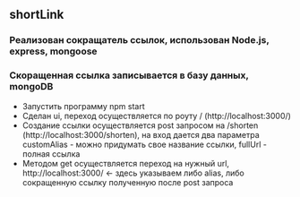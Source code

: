 ## shortLink
### Реализован сокращатель ссылок, использован Node.js, express, mongoose
### Скоращенная ссылка записывается в базу данных, mongoDB
- Запустить программу npm start
- Сделан ui, переход осуществляется по роуту / (http://localhost:3000/)
- Создание ссылки осуществляется post запросом на /shorten (http://localhost:3000/shorten), на вход дается два параметра customAlias - можно придумать свое название ссылки, fullUrl - полная ссылка
- Методом get осуществляется переход на нужный url, http://localhost:3000/ <- здесь указываем либо alias, либо сокращенную ссылку полученную после post запроса

